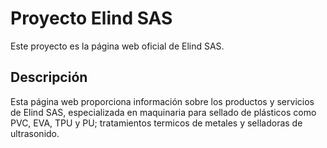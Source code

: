 # Proyecto Elind SAS

Este proyecto es la página web oficial de Elind SAS.

## Descripción
Esta página web proporciona información sobre los productos y servicios de Elind SAS, especializada en maquinaria para sellado de plásticos como PVC, EVA, TPU y PU; tratamientos termicos de metales y selladoras de ultrasonido.